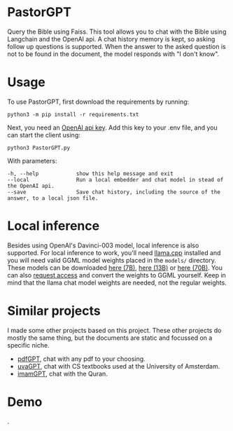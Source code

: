 # PastorGPT
Query the Bible using Faiss. This tool allows you to chat with the Bible using Langchain and the OpenAI api. A chat history memory is kept, so asking follow up questions is supported.
When the answer to the asked question is not to be found in the document, the model responds with "I don't know".

# Usage
To use PastorGPT, first download the requirements by running:
```
python3 -m pip install -r requirements.txt
```
Next, you need an [OpenAI api key](https://platform.openai.com/overview). Add this key to your .env file, and you can start the client using:
```
python3 PastorGPT.py
```
With parameters:
```
-h, --help            show this help message and exit
--local               Run a local embedder and chat model in stead of the OpenAI api.
--save                Save chat history, including the source of the answer, to a local json file.
```

# Local inference
Besides using OpenAI's Davinci-003 model, local inference is also supported. For local inference to work, you'll need [llama.cpp](https://github.com/ggerganov/llama.cpp) installed and you will need valid GGML model weights placed in the `models/` directory. These models can be downloaded [here (7B)](https://huggingface.co/TheBloke/Llama-2-7B-Chat-GGML/tree/main), [here (13B)](https://huggingface.co/TheBloke/Llama-2-13B-chat-GGML/tree/main) or [here (70B)](https://huggingface.co/TheBloke/Llama-2-70B-Chat-GGML/tree/main). You can also [request access](https://ai.meta.com/resources/models-and-libraries/llama-downloads/) and convert the weights to GGML yourself. Keep in mind that the llama chat model weights are needed, not the regular weights.

# Similar projects
I made some other projects based on this project. These other projects do mostly the same thing, but the documents are static and focussed on a specific niche.
- [pdfGPT](https://github.com/deboradum/pdfGPT), chat with any pdf to your choosing.
- [uvaGPT](https://github.com/deboradum/uvaGPT), chat with CS textbooks used at the University of Amsterdam.
- [imamGPT](https://github.com/deboradum/ImamGPT), chat with the Quran.

# Demo
.
